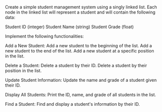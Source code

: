Create a simple student management system using a singly linked list. Each node in the linked list will represent a student and will contain the following data:

Student ID (integer)
Student Name (string)
Student Grade (float)

Implement the following functionalities:

Add a New Student:
  Add a new student to the beginning of the list.
  Add a new student to the end of the list.
  Add a new student at a specific position in the list.
  
Delete a Student:
  Delete a student by their ID.
  Delete a student by their position in the list.
  
Update Student Information:
  Update the name and grade of a student given their ID.
  
Display All Students:
  Print the ID, name, and grade of all students in the list.

Find a Student:
  Find and display a student's information by their ID.
